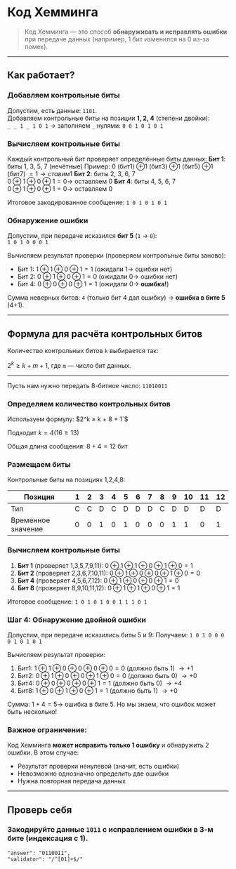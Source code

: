 <!-- [difficulty=hard] [priority=extra] [duration=long] -->

# Код Хемминга

> Код Хемминга — это способ **обнаруживать и исправлять ошибки** при передаче данных (например, 1 бит изменился на 0 из-за помех).

---
## Как работает?

### Добавляем контрольные биты
Допустим, есть данные: `1101`.  
Добавляем контрольные биты на позиции **1, 2, 4** (степени двойки):  
`_ _ 1 _ 1 0 1` → заполняем `_` нулями: `0 0 1 0 1 0 1`

### Вычисляем контрольные биты
Каждый контрольный бит проверяет определённые биты данных:
**Бит 1**: 
биты 1, 3, 5, 7 (нечётные) 
Пример: $0$ (бит1) $⊕ 1$ (бит3) $⊕ 1$ (бит5) $⊕ 1$ (бит7) $= 1 → ставим 1$
**Бит 2**: 
биты 2, 3, 6, 7  
$0 ⊕ 1 ⊕ 0 ⊕ 1 = 0 →$ оставляем $0$
**Бит 4**: 
биты 4, 5, 6, 7  
$0 ⊕ 1 ⊕ 0 ⊕ 1 = 0 →$ оставляем $0$

Итоговое закодированное сообщение: `1 0 1 0 1 0 1`

### Обнаружение ошибки
Допустим, при передаче исказился **бит 5** (`1` → `0`):  
`1 0 1 0 0 0 1`

Вычисляем результат проверки (проверяем контрольные биты заново):
- Бит 1: $1 ⊕ 1 ⊕ 0 ⊕ 1 = 1$ (ожидали $1 →$ ошибки нет)  
- Бит 2: $0 ⊕ 1 ⊕ 0 ⊕ 1 = 0$ (ожидали $0 →$ ошибки нет)  
- Бит 4: $0 ⊕ 0 ⊕ 0 ⊕ 1 = 1$ (ожидали $0 →$ **ошибка!**)  

Сумма неверных битов: `4` (только бит 4 дал ошибку) → **ошибка в бите 5** (4+1).

---

## Формула для расчёта контрольных битов
Количество контрольных битов `k` выбирается так:

$2^k ≥ k + m + 1$, где `m` — число бит данных.

---

Пусть нам нужно передать 8-битное число: `11010011`

### Определяем количество контрольных битов
Используем формулу: $2^k ≥ k + 8 + 1`$ 

Подходит $k=4 (16 ≥ 13)$  

Общая длина сообщения: $8 + 4 = 12$ бит

### Размещаем биты
Контрольные биты на позициях 1,2,4,8:  

| Позиция | 1 | 2 | 3 | 4 | 5 | 6 | 7 | 8 | 9 | 10 | 11 | 12 |
|---------|---|---|---|---|---|---|---|---|---|----|----|----|
| Тип | C | C | D | C | D | D | D | C | D | D | D | D |
| Временное значение | 0 | 0 | 1 | 0 | 1 | 0 | 0 | 0 | 1 | 1 | 0 | 1 |

### Вычисляем контрольные биты
1. **Бит 1** (проверяет 1,3,5,7,9,11):
   $0⊕1⊕1⊕0⊕1⊕0 = 1$
2. **Бит 2** (проверяет 2,3,6,7,10,11):
   $0⊕1⊕0⊕0⊕1⊕0 = 0$
3. **Бит 4** (проверяет 4,5,6,7,12):
   $0⊕1⊕0⊕0⊕1 = 0$
4. **Бит 8** (проверяет 8,9,10,11,12):
   $0⊕1⊕1⊕0⊕1 = 1$

Итоговое сообщение: `1 0 1 0 1 0 0 1 1 1 0 1`

### Шаг 4: Обнаружение двойной ошибки
Допустим, при передаче исказились биты 5 и 9:
Получаем: `1 0 1 0 0 0 0 1 0 1 0 1`

Вычисляем результат проверки:
1. Бит1: $1⊕1⊕0⊕0⊕0⊕0 = 0$ (должно быть 1) $→ +1$
2. Бит2: $0⊕1⊕0⊕0⊕1⊕0 = 0$ (должно быть 0) $→ +0$
3. Бит4: $0⊕0⊕0⊕0⊕1 = 1$ (должно быть 0) $→ +4$
4. Бит8: $1⊕0⊕1⊕0⊕1 = 1$ (должно быть 1) $→ +0$

Сумма: $1 + 4 = 5 →$ ошибка в бите 5. Но мы знаем, что ошибок может быть несколько!

### Важное ограничение:
Код Хемминга **может исправить только 1 ошибку** и обнаружить 2 ошибки. В этом случае:
- Результат проверки ненулевой (значит, есть ошибки)
- Невозможно однозначно определить две ошибки
- Нужна повторная передача данных
---
## Проверь себя

### Закодируйте данные `1011` с исправлением ошибки в 3-м бите (индексация с 1).

```test
"answer": "0110011",
"validator": "/^[01]+$/"
```